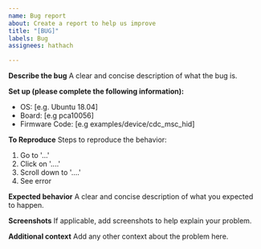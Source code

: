 ```yaml
---
name: Bug report
about: Create a report to help us improve
title: "[BUG]"
labels: Bug
assignees: hathach

---
```


**Describe the bug**
A clear and concise description of what the bug is.

**Set up (please complete the following information):**
 - OS: [e.g. Ubuntu 18.04]
 - Board: [e.g pca10056]
 - Firmware Code: [e.g examples/device/cdc_msc_hid]

**To Reproduce**
Steps to reproduce the behavior:
1. Go to '...'
2. Click on '....'
3. Scroll down to '....'
4. See error

**Expected behavior**
A clear and concise description of what you expected to happen.

**Screenshots**
If applicable, add screenshots to help explain your problem.

**Additional context**
Add any other context about the problem here.
